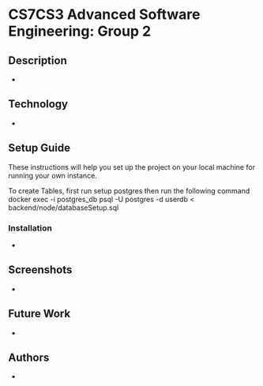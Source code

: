 # CS7CS3 Advanced Software Engineering: Group 2 

## Description

- 

## Technology

- 

## Setup Guide

These instructions will help you set up the project on your local machine for running your own instance.

To create Tables, first run setup postgres
then run the following command
docker exec -i postgres_db psql -U postgres -d userdb < backend/node/databaseSetup.sql


### Installation

- 

## Screenshots

- 

## Future Work

- 

## Authors

- 
